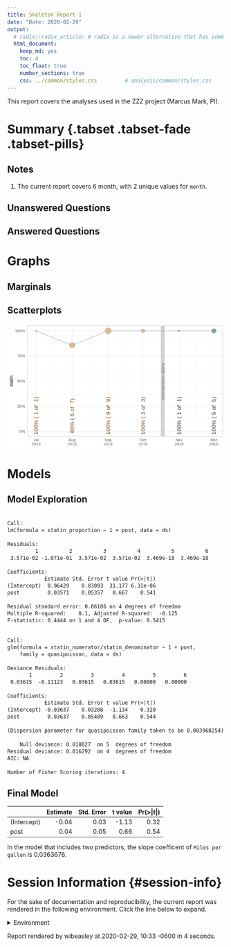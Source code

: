```yaml
---
title: Skeleton Report 1
date: "Date: 2020-02-29"
output:
  # radix::radix_article: # radix is a newer alternative that has some advantages over `html_document`.
  html_document:
    keep_md: yes
    toc: 4
    toc_float: true
    number_sections: true
    css: ../common/styles.css         # analysis/common/styles.css
---
```


This report covers the analyses used in the ZZZ project (Marcus Mark, PI).

<!--  Set the working directory to the repository's base directory; this assumes the report is nested inside of two directories.-->


<!-- Set the report-wide options, and point to the external code file. -->


<!-- Load 'sourced' R files.  Suppress the output when loading sources. -->


<!-- Load packages, or at least verify they're available on the local machine.  Suppress the output when loading packages. -->


<!-- Load any global functions and variables declared in the R file.  Suppress the output. -->


<!-- Declare any global functions specific to a Rmd output.  Suppress the output. -->


<!-- Load the datasets.   -->


<!-- Tweak the datasets.   -->


Summary {.tabset .tabset-fade .tabset-pills}
===========================================================================

Notes
---------------------------------------------------------------------------

1. The current report covers 6 month, with 2 unique values for `month`.


Unanswered Questions
---------------------------------------------------------------------------



Answered Questions
---------------------------------------------------------------------------


Graphs
===========================================================================


Marginals
---------------------------------------------------------------------------




Scatterplots
---------------------------------------------------------------------------

![](figure-png/scatterplots-1.png)<!-- -->


Models
===========================================================================

Model Exploration
---------------------------------------------------------------------------

```

Call:
lm(formula = statin_proportion ~ 1 + post, data = ds)

Residuals:
         1          2          3          4          5          6 
 3.571e-02 -1.071e-01  3.571e-02  3.571e-02  3.469e-18  3.469e-18 

Coefficients:
            Estimate Std. Error t value Pr(>|t|)
(Intercept)  0.96429    0.03093  31.177 6.31e-06
post         0.03571    0.05357   0.667    0.541

Residual standard error: 0.06186 on 4 degrees of freedom
Multiple R-squared:    0.1,	Adjusted R-squared:  -0.125 
F-statistic: 0.4444 on 1 and 4 DF,  p-value: 0.5415
```

```

Call:
glm(formula = statin_numerator/statin_denominator ~ 1 + post, 
    family = quasipoisson, data = ds)

Deviance Residuals: 
       1         2         3         4         5         6  
 0.03615  -0.11123   0.03615   0.03615   0.00000   0.00000  

Coefficients:
            Estimate Std. Error t value Pr(>|t|)
(Intercept) -0.03637    0.03208  -1.134    0.320
post         0.03637    0.05489   0.663    0.544

(Dispersion parameter for quasipoisson family taken to be 0.003968254)

    Null deviance: 0.018027  on 5  degrees of freedom
Residual deviance: 0.016292  on 4  degrees of freedom
AIC: NA

Number of Fisher Scoring iterations: 4
```


Final Model
---------------------------------------------------------------------------


|            | Estimate| Std. Error| t value| Pr(>&#124;t&#124;)|
|:-----------|--------:|----------:|-------:|------------------:|
|(Intercept) |    -0.04|       0.03|   -1.13|               0.32|
|post        |     0.04|       0.05|    0.66|               0.54|

In the model that includes two predictors, the slope coefficent of `Miles per gallon` is 0.0363676.


Session Information {#session-info}
===========================================================================

For the sake of documentation and reproducibility, the current report was rendered in the following environment.  Click the line below to expand.

<details>
  <summary>Environment <span class="glyphicon glyphicon-plus-sign"></span></summary>

```
─ Session info ───────────────────────────────────────────────────────────────
 setting  value                       
 version  R version 3.6.2 (2019-12-12)
 os       Ubuntu 19.10                
 system   x86_64, linux-gnu           
 ui       X11                         
 language (EN)                        
 collate  en_US.UTF-8                 
 ctype    en_US.UTF-8                 
 tz       America/Chicago             
 date     2020-02-29                  

─ Packages ───────────────────────────────────────────────────────────────────
 package     * version date       lib source        
 assertthat    0.2.1   2019-03-21 [1] CRAN (R 3.6.1)
 backports     1.1.5   2019-10-02 [1] CRAN (R 3.6.1)
 callr         3.4.2   2020-02-12 [1] CRAN (R 3.6.2)
 cli           2.0.1   2020-01-08 [1] CRAN (R 3.6.1)
 colorspace    1.4-1   2019-03-18 [1] CRAN (R 3.6.1)
 config        0.3     2018-03-27 [1] CRAN (R 3.6.1)
 crayon        1.3.4   2017-09-16 [1] CRAN (R 3.6.1)
 desc          1.2.0   2018-05-01 [1] CRAN (R 3.6.1)
 devtools      2.2.2   2020-02-17 [1] CRAN (R 3.6.2)
 digest        0.6.24  2020-02-12 [1] CRAN (R 3.6.2)
 dplyr         0.8.4   2020-01-31 [1] CRAN (R 3.6.2)
 ellipsis      0.3.0   2019-09-20 [1] CRAN (R 3.6.1)
 evaluate      0.14    2019-05-28 [1] CRAN (R 3.6.1)
 fansi         0.4.1   2020-01-08 [1] CRAN (R 3.6.1)
 farver        2.0.3   2020-01-16 [1] CRAN (R 3.6.1)
 fs            1.3.1   2019-05-06 [1] CRAN (R 3.6.1)
 ggplot2     * 3.2.1   2019-08-10 [1] CRAN (R 3.6.1)
 glue          1.3.1   2019-03-12 [1] CRAN (R 3.6.1)
 gtable        0.3.0   2019-03-25 [1] CRAN (R 3.6.1)
 highr         0.8     2019-03-20 [1] CRAN (R 3.6.1)
 hms           0.5.3   2020-01-08 [1] CRAN (R 3.6.1)
 htmltools     0.4.0   2019-10-04 [1] CRAN (R 3.6.1)
 import        1.1.0   2015-06-22 [1] CRAN (R 3.6.1)
 knitr       * 1.28    2020-02-06 [1] CRAN (R 3.6.2)
 labeling      0.3     2014-08-23 [1] CRAN (R 3.6.1)
 lazyeval      0.2.2   2019-03-15 [1] CRAN (R 3.6.1)
 lifecycle     0.1.0   2019-08-01 [1] CRAN (R 3.6.1)
 magrittr      1.5     2014-11-22 [1] CRAN (R 3.6.1)
 memoise       1.1.0   2017-04-21 [1] CRAN (R 3.6.1)
 munsell       0.5.0   2018-06-12 [1] CRAN (R 3.6.1)
 pillar        1.4.3   2019-12-20 [1] CRAN (R 3.6.1)
 pkgbuild      1.0.6   2019-10-09 [1] CRAN (R 3.6.1)
 pkgconfig     2.0.3   2019-09-22 [1] CRAN (R 3.6.1)
 pkgload       1.0.2   2018-10-29 [1] CRAN (R 3.6.1)
 prettyunits   1.1.1   2020-01-24 [1] CRAN (R 3.6.2)
 processx      3.4.2   2020-02-09 [1] CRAN (R 3.6.2)
 ps            1.3.2   2020-02-13 [1] CRAN (R 3.6.2)
 purrr         0.3.3   2019-10-18 [1] CRAN (R 3.6.1)
 R6            2.4.1   2019-11-12 [1] CRAN (R 3.6.1)
 Rcpp          1.0.3   2019-11-08 [1] CRAN (R 3.6.1)
 readr         1.3.1   2018-12-21 [1] CRAN (R 3.6.1)
 remotes       2.1.1   2020-02-15 [1] CRAN (R 3.6.2)
 rlang         0.4.4   2020-01-28 [1] CRAN (R 3.6.2)
 rmarkdown     2.1     2020-01-20 [1] CRAN (R 3.6.2)
 rprojroot     1.3-2   2018-01-03 [1] CRAN (R 3.6.1)
 scales        1.1.0   2019-11-18 [1] CRAN (R 3.6.1)
 sessioninfo   1.1.1   2018-11-05 [1] CRAN (R 3.6.1)
 stringi       1.4.6   2020-02-17 [1] CRAN (R 3.6.2)
 stringr       1.4.0   2019-02-10 [1] CRAN (R 3.6.1)
 testthat      2.3.1   2019-12-01 [1] CRAN (R 3.6.1)
 tibble        2.1.3   2019-06-06 [1] CRAN (R 3.6.1)
 tidyselect    1.0.0   2020-01-27 [1] CRAN (R 3.6.2)
 usethis       1.5.1   2019-07-04 [1] CRAN (R 3.6.1)
 vctrs         0.2.3   2020-02-20 [1] CRAN (R 3.6.2)
 withr         2.1.2   2018-03-15 [1] CRAN (R 3.6.1)
 xfun          0.12    2020-01-13 [1] CRAN (R 3.6.1)
 yaml          2.2.1   2020-02-01 [1] CRAN (R 3.6.2)

[1] /home/wibeasley/R/x86_64-pc-linux-gnu-library/3.6
[2] /usr/local/lib/R/site-library
[3] /usr/lib/R/site-library
[4] /usr/lib/R/library
```
</details>



Report rendered by wibeasley at 2020-02-29, 10:33 -0600 in 4 seconds.
